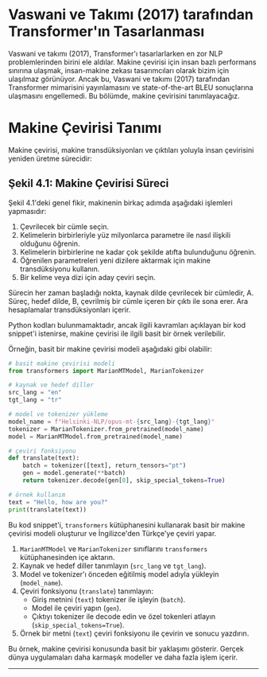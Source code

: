 # Vaswani ve Takımı (2017) tarafından Transformer'ın Tasarlanması

Vaswani ve takımı (2017), Transformer'ı tasarlarlarken en zor NLP problemlerinden birini ele aldılar. Makine çevirisi için insan bazlı performans sınırına ulaşmak, insan-makine zekası tasarımcıları olarak bizim için ulaşılmaz görünüyor. Ancak bu, Vaswani ve takımı (2017) tarafından Transformer mimarisini yayınlamasını ve state-of-the-art BLEU sonuçlarına ulaşmasını engellemedi. Bu bölümde, makine çevirisini tanımlayacağız.

# Makine Çevirisi Tanımı

Makine çevirisi, makine transdüksiyonları ve çıktıları yoluyla insan çevirisini yeniden üretme sürecidir:

## Şekil 4.1: Makine Çevirisi Süreci

Şekil 4.1'deki genel fikir, makinenin birkaç adımda aşağıdaki işlemleri yapmasıdır:
1. Çevrilecek bir cümle seçin.
2. Kelimelerin birbirleriyle yüz milyonlarca parametre ile nasıl ilişkili olduğunu öğrenin.
3. Kelimelerin birbirlerine ne kadar çok şekilde atıfta bulunduğunu öğrenin.
4. Öğrenilen parametreleri yeni dizilere aktarmak için makine transdüksiyonu kullanın.
5. Bir kelime veya dizi için aday çeviri seçin.

Sürecin her zaman başladığı nokta, kaynak dilde çevrilecek bir cümledir, A. Süreç, hedef dilde, B, çevrilmiş bir cümle içeren bir çıktı ile sona erer. Ara hesaplamalar transdüksiyonları içerir.

Python kodları bulunmamaktadır, ancak ilgili kavramları açıklayan bir kod snippet'i istenirse, makine çevirisi ile ilgili basit bir örnek verilebilir.

Örneğin, basit bir makine çevirisi modeli aşağıdaki gibi olabilir:
```python
# basit makine çevirisi modeli
from transformers import MarianMTModel, MarianTokenizer

# kaynak ve hedef diller
src_lang = "en"
tgt_lang = "tr"

# model ve tokenizer yükleme
model_name = f"Helsinki-NLP/opus-mt-{src_lang}-{tgt_lang}"
tokenizer = MarianTokenizer.from_pretrained(model_name)
model = MarianMTModel.from_pretrained(model_name)

# çeviri fonksiyonu
def translate(text):
    batch = tokenizer([text], return_tensors="pt")
    gen = model.generate(**batch)
    return tokenizer.decode(gen[0], skip_special_tokens=True)

# örnek kullanım
text = "Hello, how are you?"
print(translate(text))
```
Bu kod snippet'i, `transformers` kütüphanesini kullanarak basit bir makine çevirisi modeli oluşturur ve İngilizce'den Türkçe'ye çeviri yapar.

1. `MarianMTModel` ve `MarianTokenizer` sınıflarını `transformers` kütüphanesinden içe aktarın.
2. Kaynak ve hedef diller tanımlayın (`src_lang` ve `tgt_lang`).
3. Model ve tokenizer'ı önceden eğitilmiş model adıyla yükleyin (`model_name`).
4. Çeviri fonksiyonu (`translate`) tanımlayın: 
   - Giriş metnini (`text`) tokenizer ile işleyin (`batch`).
   - Model ile çeviri yapın (`gen`).
   - Çıktıyı tokenizer ile decode edin ve özel tokenleri atlayın (`skip_special_tokens=True`).
5. Örnek bir metni (`text`) çeviri fonksiyonu ile çevirin ve sonucu yazdırın.

Bu örnek, makine çevirisi konusunda basit bir yaklaşımı gösterir. Gerçek dünya uygulamaları daha karmaşık modeller ve daha fazla işlem içerir.

---

